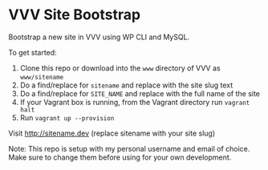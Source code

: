 # VVV Site Bootstrap

Bootstrap a new site in VVV using WP CLI and MySQL.

To get started:

1. Clone this repo or download into the `www` directory of VVV as `www/sitename`
2. Do a find/replace for `sitename` and replace with the site slug text
3. Do a find/replace for `SITE_NAME` and replace with the full name of the site
4. If your Vagrant box is running, from the Vagrant directory run `vagrant halt`
5. Run `vagrant up --provision`

Visit http://sitename.dev (replace sitename with your site slug)

Note: This repo is setup with my personal username and email of choice. Make sure to change them before using for your own development.
